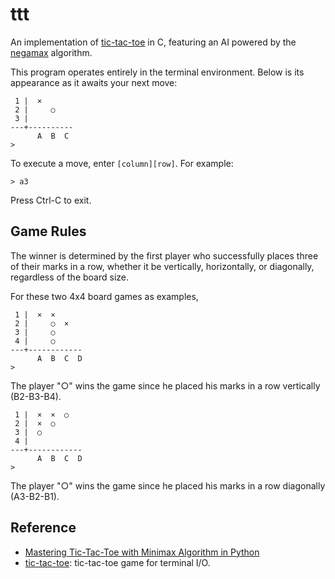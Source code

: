 # ttt

An implementation of [tic-tac-toe](https://en.wikipedia.org/wiki/Tic-tac-toe) in C,
featuring an AI powered by the [negamax](https://en.wikipedia.org/wiki/Negamax) algorithm.

This program operates entirely in the terminal environment.
Below is its appearance as it awaits your next move:
```
 1 |  ×
 2 |     ○
 3 |
---+----------
      A  B  C
>
```

To execute a move, enter `[column][row]`. For example:
```
> a3
```

Press Ctrl-C to exit.

## Game Rules
The winner is determined by the first player who successfully places three of their marks in a row, whether it be vertically, horizontally, or diagonally, regardless of the board size.

For these two 4x4 board games as examples,

```
 1 |  ×  ×
 2 |     ○  ×
 3 |     ○
 4 |     ○
---+------------
      A  B  C  D
>
```

The player "○" wins the game since he placed his marks in a row vertically (B2-B3-B4).

```
 1 |  ×  ×  ○
 2 |  ×  ○  
 3 |  ○  
 4 |     
---+------------
      A  B  C  D
>
```

The player "○" wins the game since he placed his marks in a row diagonally (A3-B2-B1).

## Reference
* [Mastering Tic-Tac-Toe with Minimax Algorithm in Python](https://levelup.gitconnected.com/3394d65fa88f)
* [tic-tac-toe](https://github.com/jserv/tic-tac-toe): tic-tac-toe game for terminal I/O.

